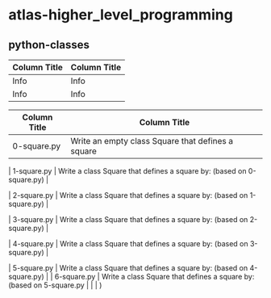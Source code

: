# atlas-higher_level_programming

## python-classes
| Column Title | Column Title |
| --- | --- |
| Info | Info |
| Info | Info |

| Column Title | Column Title |
| --- | --- |
| 0-square.py | Write an empty class Square that defines a square                     |

| 1-square.py | Write a class Square that defines a square by: (based on 0-square.py) |

| 2-square.py | Write a class Square that defines a square by: (based on 1-square.py) |

| 3-square.py | Write a class Square that defines a square by: (based on 2-square.py) |

| 4-square.py | Write a class Square that defines a square by: (based on 3-square.py) |

| 5-square.py | Write a class Square that defines a square by: (based on 4-square.py) |
| 6-square.py | Write a class Square that defines a square by: (based on 5-square.py  |
|             | )                                                